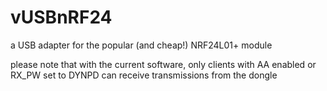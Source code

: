 # vUSBnRF24
a USB adapter for the popular (and cheap!) NRF24L01+ module

please note that with the current software, only clients with AA enabled or RX_PW set to DYNPD can receive transmissions from the dongle
